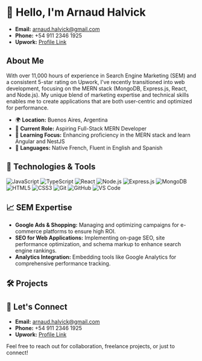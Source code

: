 # 👋 Hello, I'm Arnaud Halvick

- **Email:** arnaud.halvick@gmail.com
- **Phone:** +54 911 2346 1925
- **Upwork:** [Profile Link](https://www.upwork.com/freelancers/~017740c356da4ab81f)

## About Me

With over 11,000 hours of experience in Search Engine Marketing (SEM) and a consistent 5-star rating on Upwork, I've recently transitioned into web development, focusing on the MERN stack (MongoDB, Express.js, React, and Node.js). My unique blend of marketing expertise and technical skills enables me to create applications that are both user-centric and optimized for performance.

- 🌍 **Location:** Buenos Aires, Argentina
- 💼 **Current Role:** Aspiring Full-Stack MERN Developer
- 🌱 **Learning Focus:** Enhancing proficiency in the MERN stack and learn Angular and NestJS
- 💬 **Languages:** Native French, Fluent in English and Spanish

## 🔧 Technologies & Tools

![JavaScript](https://img.shields.io/badge/-JavaScript-F7DF1E?logo=javascript&logoColor=black&style=flat-square)
![TypeScript](https://img.shields.io/badge/-TypeScript-3178C6?logo=typescript&logoColor=white&style=flat-square)
![React](https://img.shields.io/badge/-React-61DAFB?logo=react&logoColor=black&style=flat-square)
![Node.js](https://img.shields.io/badge/-Node.js-339933?logo=node.js&logoColor=white&style=flat-square)
![Express.js](https://img.shields.io/badge/-Express.js-000000?logo=express&logoColor=white&style=flat-square)
![MongoDB](https://img.shields.io/badge/-MongoDB-47A248?logo=mongodb&logoColor=white&style=flat-square)
![HTML5](https://img.shields.io/badge/-HTML5-E34F26?logo=html5&logoColor=white&style=flat-square)
![CSS3](https://img.shields.io/badge/-CSS3-1572B6?logo=css3&logoColor=white&style=flat-square)
![Git](https://img.shields.io/badge/-Git-F05032?logo=git&logoColor=white&style=flat-square)
![GitHub](https://img.shields.io/badge/-GitHub-181717?logo=github&logoColor=white&style=flat-square)
![VS Code](https://img.shields.io/badge/-VS%20Code-007ACC?logo=visual-studio-code&logoColor=white&style=flat-square)

## 📈 SEM Expertise

- **Google Ads & Shopping:** Managing and optimizing campaigns for e-commerce platforms to ensure high ROI.
- **SEO for Web Applications:** Implementing on-page SEO, site performance optimization, and schema markup to enhance search engine rankings.
- **Analytics Integration:** Embedding tools like Google Analytics for comprehensive performance tracking.

## 🛠️ Projects




## 🤝 Let's Connect

- **Email:** arnaud.halvick@gmail.com
- **Phone:** +54 911 2346 1925
- **Upwork:** [Profile Link](https://www.upwork.com/freelancers/~017740c356da4ab81f)

Feel free to reach out for collaboration, freelance projects, or just to connect!
